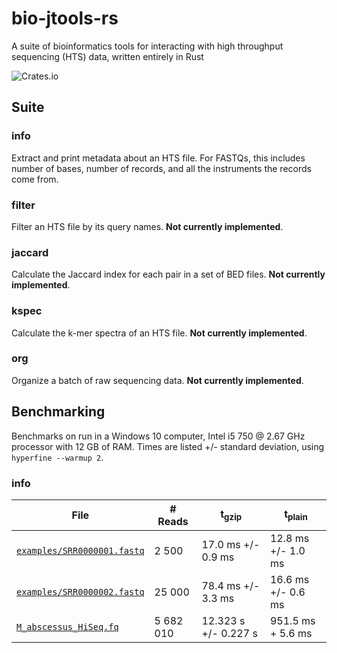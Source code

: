# bio-jtools-rs
A suite of bioinformatics tools for interacting with high throughput sequencing (HTS) data, written entirely in Rust

![Crates.io](https://img.shields.io/crates/v/bio-jtools)

## Suite

### info

Extract and print metadata about an HTS file.
For FASTQs, this includes number of bases, number of records, and all the instruments the records come from.

### filter

Filter an HTS file by its query names.
**Not currently implemented**.

### jaccard

Calculate the Jaccard index for each pair in a set of BED files.
**Not currently implemented**.

### kspec

Calculate the k-mer spectra of an HTS file.
**Not currently implemented**.

### org

Organize a batch of raw sequencing data.
**Not currently implemented**.

## Benchmarking

Benchmarks on run in a Windows 10 computer, Intel i5 750 @ 2.67 GHz processor with 12 GB of RAM.
Times are listed +/- standard deviation, using `hyperfine --warmup 2`.

### info

| File | # Reads | t<sub>gzip</sub> | t<sub>plain</sub> |
| ---------------------- | ------- | -------------------- | --------------------- |
| [`examples/SRR0000001.fastq`](examples/) | 2 500  | 17.0 ms +/- 0.9 ms | 12.8 ms +/- 1.0 ms |
| [`examples/SRR0000002.fastq`](examples/) | 25 000 | 78.4 ms +/- 3.3 ms | 16.6 ms +/- 0.6 ms |
| [`M_abscessus_HiSeq.fq`](https://lh3.github.io/2020/05/17/fast-high-level-programming-languages) | 5 682 010 | 12.323 s +/- 0.227 s | 951.5 ms + 5.6 ms |
